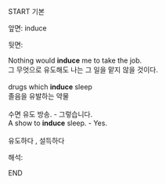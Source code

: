 START
기본

앞면:
induce


뒷면:
<div>Nothing would <b>induce</b> me to take the job. </div><div>그 무엇으로 유도해도 나는 그 일을 맡지 않을 것이다.</div><div><br></div><div><div>drugs which <b>induce</b> sleep </div><div>졸음을 유발하는 약물</div></div><div><br></div><div><div><div>수면 유도 방송. - 그렇습니다.</div></div><div><div>A show to <strong>induce</strong> sleep. - Yes.</div></div></div><div><br></div><div>유도하다 , 설득하다</div>


해석:

END